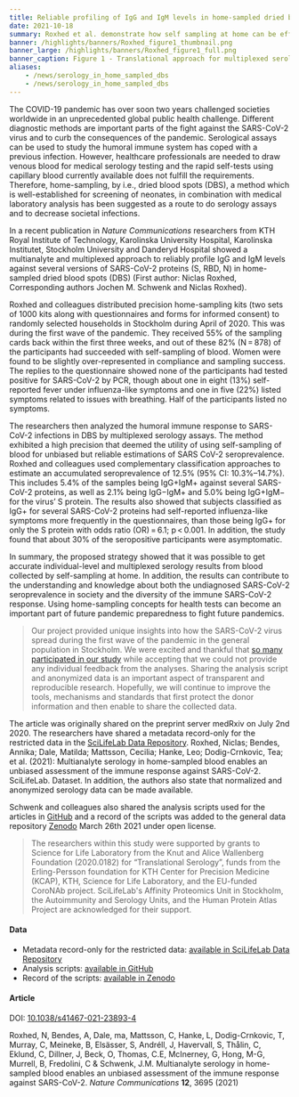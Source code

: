 ```yaml
---
title: Reliable profiling of IgG and IgM levels in home-sampled dried blood spots
date: 2021-10-18
summary: Roxhed et al. demonstrate how self sampling at home can be effective by profiling IgG and IgM levels against several versions of SARS-CoV-2 proteins (S, RBD, N) in home-sampled dried blood spots. Metadata records and the analysis scripts used for the article are shared.
banner: /highlights/banners/Roxhed_figure1_thumbnail.png
banner_large: /highlights/banners/Roxhed_figure1_full.png
banner_caption: Figure 1 - Translational approach for multiplexed serology in home-sampled dried blood spots from Roxhed et al. (2021).
aliases:
    - /news/serology_in_home_sampled_dbs
    - /news/serology_in_home_sampled_dbs
---
```


The COVID-19 pandemic has over soon two years challenged societies worldwide in an unprecedented global public health challenge. Different diagnostic methods are important parts of the fight against the SARS-CoV-2 virus and to curb the consequences of the pandemic. Serological assays can be used to study the humoral immune system has coped with a previous infection. However, healthcare professionals are needed to draw venous blood for medical serology testing and the rapid self-tests using capillary blood currently available does not fulfill the requirements. Therefore, home-sampling, by i.e., dried blood spots (DBS), a method which is well-established for screening of neonates, in combination with medical laboratory analysis has been suggested as a route to do serology assays and to decrease societal infections.

In a recent publication in *Nature Communications* researchers from KTH Royal Institute of Technology, Karolinska University Hospital, Karolinska Institutet, Stockholm University and Danderyd Hospital showed a multianalyte and multiplexed approach to reliably profile IgG and IgM levels against several versions of SARS-CoV-2 proteins (S, RBD, N) in home-sampled dried blood spots (DBS) (First author: Niclas Roxhed, Corresponding authors Jochen M. Schwenk and Niclas Roxhed).

Roxhed and colleagues distributed precision home-sampling kits (two sets of 1000 kits along with questionnaires and forms for informed consent) to randomly selected households in Stockholm during April of 2020. This was during the first wave of the pandemic. They received 55% of the sampling cards back within the first three weeks, and out of these 82% (N = 878) of the participants had succeeded with self-sampling of blood. Women were found to be slightly over-represented in compliance and sampling success. The replies to the questionnaire showed none of the participants had tested positive for SARS-CoV-2 by PCR, though about one in eight (13%) self-reported fever under influenza-like symptoms and one in five (22%) listed symptoms related to issues with breathing. Half of the participants listed no symptoms.

The researchers then analyzed the humoral immune response to SARS-CoV-2 infections in DBS by multiplexed serology assays. The method exhibited a high precision that deemed the utility of using self-sampling of blood for unbiased but reliable estimations of SARS CoV-2 seroprevalence. Roxhed and colleagues used complementary classification approaches to estimate an accumulated seroprevalence of 12.5% (95% CI: 10.3%–14.7%). This includes 5.4% of the samples being IgG+IgM+ against several SARS-CoV-2 proteins, as well as 2.1% being IgG−IgM+ and 5.0% being IgG+IgM− for the virus’ S protein. The results also showed that subjects classified as IgG+ for several SARS-CoV-2 proteins had self-reported influenza-like symptoms more frequently in the questionnaires, than those being IgG+ for only the S protein with odds ratio (OR) = 6.1; p < 0.001. In addition, the study found that about 30% of the seropositive participants were asymptomatic.

In summary, the proposed strategy showed that it was possible to get accurate individual-level and multiplexed serology results from blood collected by self-sampling at home. In addition, the results can contribute to the understanding and knowledge about both the undiagnosed SARS-CoV-2 seroprevalence in society and the diversity of the immune SARS-CoV-2 response. Using home-sampling concepts for health tests can become an important part of future pandemic preparedness to fight future pandemics.

>Our project provided unique insights into how the SARS-CoV-2 virus spread during the first wave of the pandemic in the general population in Stockholm. We were excited and thankful that [so many participated in our study](https://www.dn.se/sthlm/jezzica-deltar-i-studie-for-att-utveckla-nya-testmetoder-jatteviktigt-att-vara-med) while accepting that we could not provide any individual feedback from the analyses. Sharing the analysis script and anonymized data is an important aspect of transparent and reproducible research. Hopefully, we will continue to improve the tools, mechanisms and standards that first protect the donor information and then enable to share the collected data.

The article was originally shared on the preprint server medRxiv on July 2nd 2020. The researchers have shared a metadata record-only for the restricted data in the [SciLifeLab Data Repository](https://scilifelab.figshare.com/articles/dataset/Multianalyte_serology_in_home-sampled_blood_enables_an_unbiased_assessment_of_the_immune_response_against_SARS-CoV-2/14555520). Roxhed, Niclas; Bendes, Annika; Dale, Matilda; Mattsson, Cecilia; Hanke, Leo; Dodig-Crnkovic, Tea; et al. (2021): Multianalyte serology in home-sampled blood enables an unbiased assessment of the immune response against SARS-CoV-2. SciLifeLab. Dataset. In addition, the authors also state that normalized and anonymized serology data can be made available.

Schwenk and colleagues also shared the analysis scripts used for the articles in [GitHub](https://github.com/Schwenk-Lab/covid19-serology/tree/v1.0.0) and a record of the scripts was added to the general data repository [Zenodo](https://zenodo.org/record/4638597#.YW1LfdlByX3) March 26th 2021 under open license.

>The researchers within this study were supported by grants to Science for Life Laboratory from the Knut and Alice Wallenberg Foundation (2020.0182) for “Translational Serology”, funds from the Erling-Persson foundation for KTH Center for Precision Medicine (KCAP), KTH, Science for Life Laboratory, and the EU-funded CoroNAb project. SciLifeLab's Affinity Proteomics Unit in Stockholm, the Autoimmunity and Serology Units, and the Human Protein Atlas Project are acknowledged for their support.

#### Data

* Metadata record-only for the restricted data: [available in SciLifeLab Data Repository](https://scilifelab.figshare.com/articles/dataset/Multianalyte_serology_in_home-sampled_blood_enables_an_unbiased_assessment_of_the_immune_response_against_SARS-CoV-2/14555520)
* Analysis scripts: [available in GitHub](https://github.com/Schwenk-Lab/covid19-serology/tree/v1.0.0)
* Record of the scripts: [available in Zenodo](https://zenodo.org/record/4638597#.YW1LfdlByX3)

#### Article

DOI: [10.1038/s41467-021-23893-4](https://www.nature.com/articles/s41467-021-23893-4)

Roxhed, N, Bendes, A, Dale, ma, Mattsson, C, Hanke, L, Dodig-Crnkovic, T, Murray, C, Meineke, B, Elsässer, S, Andréll, J, Havervall, S, Thålin, C, Eklund, C, Dillner, J, Beck, O, Thomas, C.E, McInerney, G, Hong, M-G, Murrell, B, Fredolini, C & Schwenk, J.M. Multianalyte serology in home-sampled blood enables an unbiased assessment of the immune response against SARS-CoV-2. *Nature Communications* **12**, 3695 (2021)
